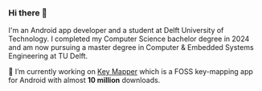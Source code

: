 ### Hi there 👋

I'm an Android app developer and a student at Delft University of Technology. I completed my Computer Science bachelor degree in 2024 and am now pursuing a master degree in Computer & Embedded Systems Engineering at TU Delft.

🔭 I’m currently working on [Key Mapper](https://github.com/keymapperorg/KeyMapper) which is a FOSS key-mapping app for Android with almost **10 million** downloads.